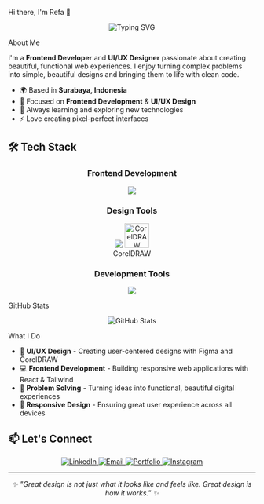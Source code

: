 Hi there, I'm Refa 👋

<div align="center">
  <img src="https://readme-typing-svg.herokuapp.com/?lines=Frontend+Developer;UI%2FUX+Designer;Based+in+Surabaya,+Indonesia&font=Fira%20Code&center=true&width=380&height=50&duration=4000&pause=1000" alt="Typing SVG" />
</div>

 About Me

I'm a **Frontend Developer** and **UI/UX Designer** passionate about creating beautiful, functional web experiences. I enjoy turning complex problems into simple, beautiful designs and bringing them to life with clean code.

- 🌍 Based in **Surabaya, Indonesia**
- 💼 Focused on **Frontend Development** & **UI/UX Design**
- 🌱 Always learning and exploring new technologies
- ⚡ Love creating pixel-perfect interfaces

## 🛠️ Tech Stack

<div align="center">

### Frontend Development
<img src="https://skillicons.dev/icons?i=html,css,js,react,tailwind" />

### Design Tools
<img src="https://skillicons.dev/icons?i=figma" />
<td align="center" width="100">
      <img src="https://img.icons8.com/fluency/48/coreldraw-2021.png" width="50" height="50" alt="CorelDRAW" />
      <br>CorelDRAW
</td>

### Development Tools
<img src="https://skillicons.dev/icons?i=vscode,git,vercel,mysql" />

</div>

GitHub Stats

<div align="center">
  <img src="https://github-readme-stats.vercel.app/api?username=YOUR_USERNAME&show_icons=true&theme=default&hide_border=true" alt="GitHub Stats" />
</div>

What I Do

- 🎨 **UI/UX Design** - Creating user-centered designs with Figma and CorelDRAW
- 💻 **Frontend Development** - Building responsive web applications with React & Tailwind
- 🔧 **Problem Solving** - Turning ideas into functional, beautiful digital experiences
- 📱 **Responsive Design** - Ensuring great user experience across all devices

## 📫 Let's Connect

<div align="center">
  
  <a href="https://www.linkedin.com/in/gamaa/">
    <img src="https://img.shields.io/badge/LinkedIn-0077B5?style=for-the-badge&logo=linkedin&logoColor=white" alt="LinkedIn" />
  </a>
  <a href="mailto:refasetyagama@gmail.com">
    <img src="https://img.shields.io/badge/Email-D14836?style=for-the-badge&logo=gmail&logoColor=white" alt="Email" />
  </a>
  <a href="https://drive.google.com/file/d/1ptL4b2U5L6NbT3qeKbTTjZjwsnghltL7/view?usp=sharing">
    <img src="https://img.shields.io/badge/Portfolio-FF5722?style=for-the-badge&logo=firefox&logoColor=white" alt="Portfolio" />
  </a>
  <a href="https://www.instagram.com/refastygm_/">
    <img src="https://img.shields.io/badge/Instagram-E4405F?style=for-the-badge&logo=instagram&logoColor=white" alt="Instagram" />
  </a>
  
</div>

---

<div align="center">
  <i>✨ "Great design is not just what it looks like and feels like. Great design is how it works." ✨</i>
</div>
